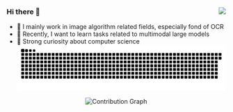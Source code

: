 ### Hi there 👋 <img align="right" src="https://profile-counter.glitch.me/LinXueyuanStdio/count.svg" />
<!--
![My stars](https://github-readme-stats.vercel.app/api?username=FocueAI&bg_color=30,e96443,904e95&title_color=fff&text_color=fff)
--->
- 🔭 I mainly work in image algorithm related fields, especially fond of OCR
- 🌱 Recently, I want to learn tasks related to multimodal large models
- 🤔 Strong curiosity about computer science
![Game[^1]](github-user-contribution.svg)

<!--
</br>
You are my ![Visitor Count](https://profile-counter.glitch.me/FocueAI/count.svg)th visitor.
</br>
--->

<div align="center">
  <img src="https://github-readme-activity-graph.vercel.app/graph?username=FocueAI&theme=react-dark&bg_color=151515&line=00bfff&point=ffffff&color=00bfff" alt="Contribution Graph" />
</div>

<!--
**FocueAI/FocueAI** is a ✨ _special_ ✨ repository because its `README.md` (this file) appears on your GitHub profile.

Here are some ideas to get you started:

- 🔭 I’m currently working on ...
- 🌱 I’m currently learning ...
- 👯 I’m looking to collaborate on ...
- 🤔 I’m looking for help with ...
- 💬 Ask me about ...
- 📫 How to reach me: ...
- 😄 Pronouns: ...
- ⚡ Fun fact: ...
-->
